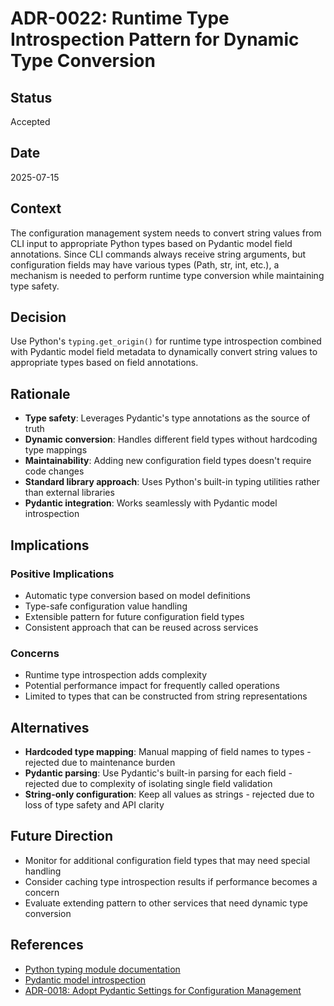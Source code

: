 # ADR-0022: Runtime Type Introspection Pattern for Dynamic Type Conversion

## Status
Accepted

## Date
2025-07-15

## Context
The configuration management system needs to convert string values from CLI input to appropriate Python types based on Pydantic model field annotations. Since CLI commands always receive string arguments, but configuration fields may have various types (Path, str, int, etc.), a mechanism is needed to perform runtime type conversion while maintaining type safety.

## Decision
Use Python's `typing.get_origin()` for runtime type introspection combined with Pydantic model field metadata to dynamically convert string values to appropriate types based on field annotations.

## Rationale
- **Type safety**: Leverages Pydantic's type annotations as the source of truth
- **Dynamic conversion**: Handles different field types without hardcoding type mappings
- **Maintainability**: Adding new configuration field types doesn't require code changes
- **Standard library approach**: Uses Python's built-in typing utilities rather than external libraries
- **Pydantic integration**: Works seamlessly with Pydantic model introspection

## Implications

### Positive Implications
- Automatic type conversion based on model definitions
- Type-safe configuration value handling
- Extensible pattern for future configuration field types
- Consistent approach that can be reused across services

### Concerns
- Runtime type introspection adds complexity
- Potential performance impact for frequently called operations
- Limited to types that can be constructed from string representations

## Alternatives
- **Hardcoded type mapping**: Manual mapping of field names to types - rejected due to maintenance burden
- **Pydantic parsing**: Use Pydantic's built-in parsing for each field - rejected due to complexity of isolating single field validation
- **String-only configuration**: Keep all values as strings - rejected due to loss of type safety and API clarity

## Future Direction
- Monitor for additional configuration field types that may need special handling
- Consider caching type introspection results if performance becomes a concern
- Evaluate extending pattern to other services that need dynamic type conversion

## References
- [Python typing module documentation](https://docs.python.org/3/library/typing.html)
- [Pydantic model introspection](https://docs.pydantic.dev/latest/concepts/models/#model-introspection)
- [ADR-0018: Adopt Pydantic Settings for Configuration Management](./0018-adopt-pydantic-settings-for-configuration-management.md)